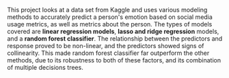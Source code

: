 This project looks at a data set from Kaggle and uses various modeling methods to accurately predict a person's emotion based on social media usage metrics, as well as metrics about the person. The types of models covered are **linear regression models**, **lasso and ridge regression** models, and a **random forest classifier**. The relationship between the predictors and response proved to be non-linear, and the predictors showed signs of collinearity. This made random forest classifier far outperform the other methods, due to its robustness to both of these factors, and its combination of multiple decisions trees.
